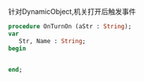 针对DynamicObject,机关打开后触发事件

```pascal
procedure OnTurnOn (aStr : String);
var
   Str, Name : String;
begin
   

end;
```
